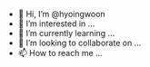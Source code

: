 - 👋 Hi, I’m @hyoingwoon
- 👀 I’m interested in ...
- 🌱 I’m currently learning ...
- 💞️ I’m looking to collaborate on ...
- 📫 How to reach me ...

<!---
hyoingwoon/hyoingwoon is a ✨ special ✨ repository because its `README.md` (this file) appears on your GitHub profile.
You can click the Preview link to take a look at your changes.
--->

